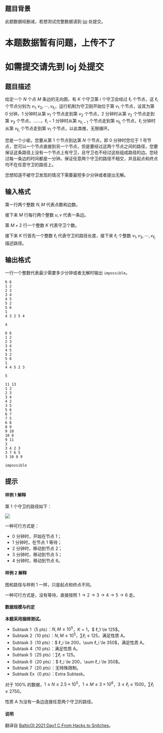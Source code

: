 ## 题目背景
此题数据经删减，若想测试完整数据请到 [loj](https://loj.ac/p/3560) 处提交。

# 本题数据暂有问题，上传不了
# 如需提交请先到 loj 处提交

## 题目描述
给定一个 $N$ 个点 $M$ 条边的无向图，有 $K$ 个守卫第 $i$ 个守卫会经过 $\ell_i$ 个节点，这 $\ell_i$ 个节点分别为 $v_1,v_2,\cdots,v_{\ell_i}$，运行机制为守卫刚开始位于第 $v_1$ 个节点，设其为第 $0$ 分钟，$1$ 分钟时从第 $v_1$ 个节点走到第 $v_2$ 个节点，$2$ 分钟时从第 $v_2$ 个节点走到第 $v_3$ 个节点，……，$\ell_i-1$ 分钟时从第 $v_{\ell_i-1}$ 个节点走到第 $v_{\ell_i}$ 个节点，$\ell_i$ 分钟时从第 $v_{\ell_i}$ 个节点走到第 $v_1$ 个节点，以此类推，无限循环。

您是一个小偷，您要从第 $1$ 个节点到达第 $N$ 个节点，即 $0$ 分钟时您位于 $1$ 号节点，您可以一个节点直接到另一个节点，但是要经过这两个节点之间的路径，您要保证这条路径上没有一个节点上有守卫，且守卫也不经过这些组成路径的边。您经过每一条边的时间都是一分钟。保证任意两个守卫的路径不相交，并且起点和终点均不在任意守卫的路径上。

您想知道不被守卫发现的情况下需要最短多少分钟或者提出无解。

## 输入格式
第一行两个整数 $N,M$ 代表点数和边数。

接下来 $M$ 行每行两个整数 $u,v$ 代表一条边。

第 $M+2$ 行一个整数 $K$ 代表守卫个数。

接下来 $K$ 行首先一个整数 $\ell_i$ 代表守卫的路径长度，接下来 $\ell_i$ 个整数 $v_1,v_2,\cdots,v_{\ell_i}$ 描述路径。

## 输出格式
一行一个整数代表最少需要多少分钟或者无解时输出 `impossible`。

```input1
6 6
1 2
2 3
3 4
4 5
5 2
5 6
1
4 3 2 5 4
```

```output1
4
```

```input2
6 6
1 2
2 3
3 4
4 5
5 2
5 6
1
4 4 5 2 3
```

```output2
5
```

```input3
11 13
1 2
2 3
3 4
4 2
3 5
5 6
6 7
7 5
6 8
8 9
9 10
10 8
9 11
3
3 4 2 3
3 7 6 5
3 10 8 9
```

```output3
impossible
```

## 提示
#### 样例 1 解释

第 $1$ 个守卫的路径如下：

![](https://cdn.luogu.com.cn/upload/image_hosting/0p8adii9.png)

一种可行方式是：

- $0$ 分钟时，开始在节点 $1$；
- $1$ 分钟时，在节点 $1$ 等待；
- $2$ 分钟时，移动到节点 $2$；
- $3$ 分钟时，移动到节点 $5$；
- $4$ 分钟时，移动到节点 $6$。

#### 样例 2 解释

图和路径与样例 1 一样，只是起点和终点不同。

一种可行方式是，没有等待，直接按照 $1 \to 2 \to 3 \to 4 \to 5 \to 6$ 走。

#### 数据规模与约定

**本题采用捆绑测试。**

- Subtask 1（5 pts）：$N,M \le 10^5$，$K=1$，$ ℓ_1 \le 125$。
- Subtask 2（10 pts）：$N,M \le 10^5$，$\sum  ℓ_i \le 125$，满足性质 A。
- Subtask 3（10 pts）：$ ℓ_i \le 200$，$\sum  ℓ_i \le 350$，满足性质 A。
- Subtask 4（10 pts）：满足性质 A。
- Subtask 5（25 pts）：$\sum  ℓ_i \le 125$。
- Subtask 6（20 pts）：$ ℓ_i \le 200$，$\sum  ℓ_i \le 350$。
- Subtask 7（20 pts）：无特殊限制。
- Subtask Ex（0 pts）：Extra Subtask。

对于 $100\%$ 的数据，$1 \le N \le 2.5 \times 10^5$，$1 \le M \le 3 \times 10^6$，$3 \le  ℓ_i \le 1500$，$\sum  ℓ_i \le 2750$。

性质 A 为没有一条边连接任意两个守卫的路径。

#### 说明

翻译自 [BalticOI 2021 Day1 C From Hacks to Snitches](https://boi.cses.fi/files/boi2021_day1.pdf)。

